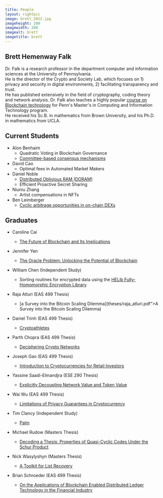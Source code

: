 ```yaml
---
title: People
layout: rightpic
image: brett_2022.jpg
imageheight: 200
imagewidth: 200
imagealt: brett
imagetitle: brett
---
```


## Brett Hemenway Falk

Dr. Falk is a research professor in the department computer and information sciences at the University of Pennsylvania.  
He is the director of the Crypto and Society Lab, which focuses on 1) privacy and security in digital environments, 2) facilitating transparency and trust.  
He has published extensively in the field of cryptography, coding theory and network analysis.  Dr. Falk also teaches a highly popular [course on Blockchain technology](mcit582.html) 
for Penn's Master's in Computing and Information Technology program.  
He received his Sc.B. in mathematics from Brown University, and his Ph.D. in mathematics from UCLA.

## Current Students

* Alon Benhaim
	* Quadratic Voting in Blockchain Governance
	* [Committee-based consensus mechanisms](https://arxiv.org/abs/2110.08673)
* David Cao
	* Optimal fees in Automated Market Makers
* Daniel Noble
	* [Distributed Oblivious RAM (DORAM)](https://eprint.iacr.org/2021/1463)
	* Efficient Proactive Secret Sharing
* Niuniu Zhang
	* Artist compensations in NFTs
* Ben Leimberger
	* [Cyclic arbitrage opportunities in on-chain DEXs](https://github.com/benleim/pathfinder)

## Graduates

* Caroline Cai
	* [The Future of Blockchain and Its Implications](assets/theses/caroline_cai.pdf)

* Jennifer Yen
	* [The Oracle Problem: Unlocking the Potential of Blockchain](assets/theses/jennifer_yen.pdf)

* William Chen (Independent Study)
	* Sorting routines for encrypted data using the [HELib Fully-Homomorphic Encryption Library](https://github.com/shaih/HElib)

* Raja Atluri (EAS 499 Thesis)
   * [a Survey into the Bitcoin Scaling Dilemma](theses/raja_atluri.pdf">A Survey into the Bitcoin Scaling Dilemma)

* Daniel Trinh (EAS 499 Thesis)
	* [Cryptoathletes](https://github.com/dantrinh/cryptoathletes)

* Parth Chopra (EAS 499 Thesis)
    * [Deciphering Crypto Networks](assets/theses/parth_chopra.pdf)

* Joseph Gao (EAS 499 Thesis)
	* [Introduction to Cryptocurrencies for Retail Investors](assets/theses/joseph_gao.pdf)

* Yassine Saadi-Elmandjra (ESE 290 Thesis)
    * [Explicitly Decoupling Network Value and Token Value](assets/theses/yassine_elmandjra.pdf)

* Wai Wu (EAS 499 Thesis)
    * [Limitations of Privacy Guarantees in Cryptocurrency](assets/theses/wai_wu.pdf)

* Tim Clancy (Independent Study)
	* [Palm](https://github.com/TimTinkers/Palm)

* Michael Rudow (Masters Thesis)
	* [Decoding a Thesis: Properties of Quasi-Cyclic Codes Under the Schur Product](assets/theses/michael_rudow.pdf)

* Nick Wasylyshyn (Masters Thesis)
	* [A Toolkit for List Recovery](assets/theses/nick_wasylyshyn.pdf)

* Brian Schroeder (EAS 499 Thesis)
	* [On the Applications of Blockchain Enabled Distributed Ledger Technology in the Financial Industry](assets/theses/brian_schroeder.pdf)
